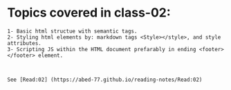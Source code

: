 # Topics covered in class-02:
    1- Basic html structue with semantic tags.
    2- Styling html elements by: markdown tags <Style></style>, and style attributes.
    3- Scripting JS within the HTML document prefarably in ending <footer></footer> element.
    


    See [Read:02] (https://abed-77.github.io/reading-notes/Read:02)
    
